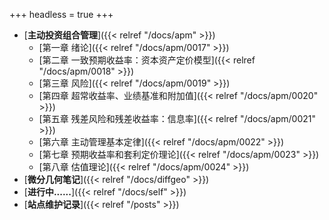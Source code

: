 +++
headless = true
+++

- [**主动投资组合管理**]({{< relref "/docs/apm" >}})
    - [第一章 绪论]({{< relref "/docs/apm/0017" >}})
    - [第二章 一致预期收益率：资本资产定价模型]({{< relref "/docs/apm/0018" >}})
    - [第三章 风险]({{< relref "/docs/apm/0019" >}})
    - [第四章 超常收益率、业绩基准和附加值]({{< relref "/docs/apm/0020" >}})
    - [第五章 残差风险和残差收益率：信息率]({{< relref "/docs/apm/0021" >}})
    - [第六章 主动管理基本定律]({{< relref "/docs/apm/0022" >}})
    - [第七章 预期收益率和套利定价理论]({{< relref "/docs/apm/0023" >}})
    - [第八章 估值理论]({{< relref "/docs/apm/0024" >}})
- [**微分几何笔记**]({{< relref "/docs/diffgeo" >}})
- [**进行中......**]({{< relref "/docs/self" >}}) 
- [**站点维护记录**]({{< relref "/posts" >}})





